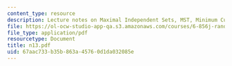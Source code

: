 ```yaml
---
content_type: resource
description: Lecture notes on Maximal Independent Sets, MST, Minimum Cut
file: https://ol-ocw-studio-app-qa.s3.amazonaws.com/courses/6-856j-randomized-algorithms-fall-2002/67aac733b35b863a45760d1da032085e_n13.pdf
file_type: application/pdf
resourcetype: Document
title: n13.pdf
uid: 67aac733-b35b-863a-4576-0d1da032085e
---
```

